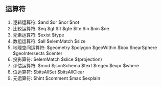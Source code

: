 ## 运算符
1. 逻辑运算符: $and $or $nor $not
2. 比较运算符: $eq $gt $lt $gte $lte $in $nin $ne
3. 元素运算符: $exist $type
4. 数组运算符: $all $elemMatch $size
5. 地理空间运算符: $geometry $polygon $geoWithin $box $nearSphere $geoIntersects $center
6. 投影算符: $elemMatch $slice $(projection)
7. 评估运算符: $mod $jsonSchema $text $regex $expr $where
8. 位运算符: $bitsAllSet $bitsAllClear
9. 元运算符: $hint $comment $max $explain